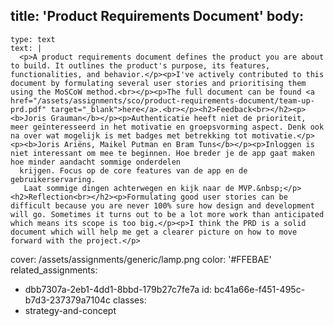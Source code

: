 title: 'Product Requirements Document'
body:
  -
    type: text
    text: |
      <p>A product requirements document defines the product you are about to build. It outlines the product's purpose, its features, functionalities, and behavior.</p><p>I've actively contributed to this document by formulating several user stories and prioritising them using the MoSCoW method.<br></p><p>The full document can be found <a href="/assets/assignments/sco/product-requirements-document/team-up-prd.pdf" target="_blank">here</a>.<br></p><h2>Feedback<br></h2><p><b>Joris Grauman</b></p><p>Authenticatie heeft niet de prioriteit, meer geïnteresseerd in het motivatie en groepsvorming aspect. Denk ook na over wat mogelijk is met badges met betrekking tot motivatie.</p><p><b>Joris Ariëns, Maikel Putman en Bram Tuns</b></p><p>Inloggen is niet interessant om mee te beginnen. Hoe breder je de app gaat maken hoe minder aandacht sommige onderdelen 
      krijgen. Focus op de core features van de app en de gebruikerservaring.
       Laat sommige dingen achterwegen en kijk naar de MVP.&nbsp;</p><h2>Reflection<br></h2><p>Formulating good user stories can be difficult because you are never 100% sure how design and development will go. Sometimes it turns out to be a lot more work than anticipated which means its scope is too big.</p><p>I think the PRD is a solid document which will help me get a clearer picture on how to move forward with the project.</p>
cover: /assets/assignments/generic/lamp.png
color: '#FFEBAE'
related_assignments:
  - dbb7307a-2eb1-4dd1-8bbd-179b27c7fe7a
id: bc41a66e-f451-495c-b7d3-237379a7104c
classes:
  - strategy-and-concept
